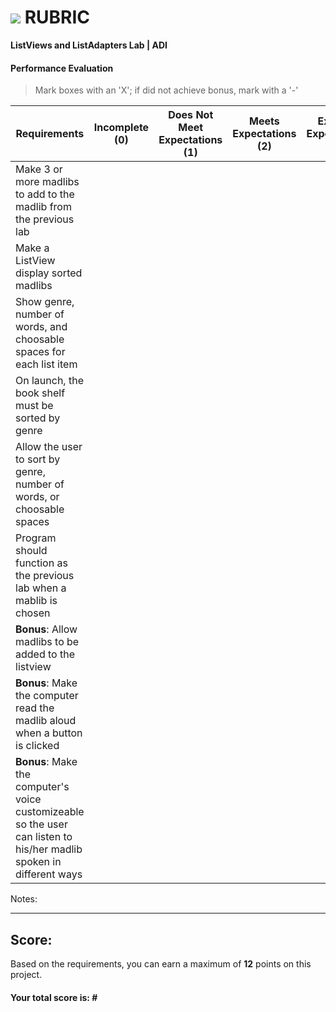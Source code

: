 # ![](https://ga-dash.s3.amazonaws.com/production/assets/logo-9f88ae6c9c3871690e33280fcf557f33.png) RUBRIC
**ListViews and ListAdapters Lab | ADI** 	 						


#### Performance Evaluation
> Mark boxes with an 'X'; if did not achieve bonus, mark with a '-'

| Requirements | Incomplete (0) | Does Not Meet Expectations (1) | Meets Expectations (2) | Exceeds Expectations (3) |
|---|---|---|---|---|
| Make 3 or more madlibs to add to the madlib from the previous lab | | | | |
| Make a ListView display sorted madlibs | | | | |
| Show genre, number of words, and choosable spaces for each list item | | | | |
| On launch, the book shelf must be sorted by genre | | |  | |
| Allow the user to sort by genre, number of words, or choosable spaces | | | | |
| Program should function as the previous lab when a mablib is chosen | | | | |
| **Bonus**: Allow madlibs to be added to the listview | | | |   |
| **Bonus**: Make the computer read the madlib aloud when a button is clicked | | | | |
| **Bonus**: Make the computer's voice customizeable so the user can listen to his/her madlib spoken in different ways| | | | |


Notes:

<!-- Example: Your getting the hang of this!  Be sure to practice proper indentation and spacing.  Nice work! -->

---

## Score:
Based on the requirements, you can earn a maximum of  **12**  points on this project.

#### Your total score is: **#**

